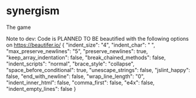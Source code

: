 # synergism
The game

Note to dev:
Code is PLANNED TO BE beautified with the following options on https://beautifer.io/
{
  "indent_size": "4",
  "indent_char": " ",
  "max_preserve_newlines": "5",
  "preserve_newlines": true,
  "keep_array_indentation": false,
  "break_chained_methods": false,
  "indent_scripts": "normal",
  "brace_style": "collapse",
  "space_before_conditional": true,
  "unescape_strings": false,
  "jslint_happy": false,
  "end_with_newline": false,
  "wrap_line_length": "0",
  "indent_inner_html": false,
  "comma_first": false,
  "e4x": false,
  "indent_empty_lines": false
}
